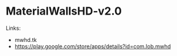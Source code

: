 # MaterialWallsHD-v2.0

Links:
- mwhd.tk
- https://play.google.com/store/apps/details?id=com.lob.mwhd
